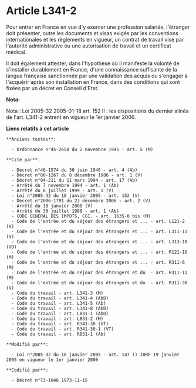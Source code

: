 # Article L341-2

Pour entrer en France en vue d'y exercer une profession salariée, l'étranger doit présenter, outre les documents et visas
exigés par les conventions internationales et les règlements en vigueur, un contrat de travail visé par l'autorité
administrative ou une autorisation de travail et un certificat médical.

Il doit également attester, dans l'hypothèse où il manifeste la volonté de s'installer durablement en France, d'une
connaissance suffisante de la langue française sanctionnée par une validation des acquis ou s'engager à l'acquérir après son
installation en France, dans des conditions qui sont fixées par un décret en Conseil d'Etat.

**Nota:**

Nota : Loi 2005-32 2005-01-18 art. 152 II : les dispositions du dernier alinéa de l'art. L341-2 entrent en vigueur le 1er
janvier 2006.

**Liens relatifs à cet article**

	**Anciens textes**:

	  - Ordonnance n°45-2658 du 2 novembre 1945 - art. 5 (M)

	**Cité par**:

	  - Décret n°46-1574 du 30 juin 1946 - art. 4 (Ab)
	  - Décret n°86-1267 du 8 décembre 1986 - art. 1 (V)
	  - Décret n°94-211 du 11 mars 1994 - art. 17 (Ab)
	  - Arrêté du 7 novembre 1994 - art. 1 (Ab)
	  - Arrêté du 6 juillet 1999 - art. 1 (V)
	  - Loi n°2005-32 du 18 janvier 2005 - art. 152 (V)
	  - Décret n°2006-1791 du 23 décembre 2006 - art. 2 (V)
	  - Arrêté du 18 janvier 2008 (V)
	  - Arrêté du 30 juillet 1986 - art. 1 (Ab)
	  - CODE GENERAL DES IMPOTS, CGI. - art. 1635-0 bis (M)
	  - Code de l'entrée et du séjour des étrangers et ... - art. L121-2 (V)
	  - Code de l'entrée et du séjour des étrangers et ... - art. L311-11 (V)
	  - Code de l'entrée et du séjour des étrangers et ... - art. L313-10 (VD)
	  - Code de l'entrée et du séjour des étrangers et ... - art. R121-16 (M)
	  - Code de l'entrée et du séjour des étrangers et ... - art. R311-6 (M)
	  - Code de l'entrée et du séjour des étrangers et du  - art. R311-11 (M)
	  - Code de l'entrée et du séjour des étrangers et du  - art. R311-30 (V)
	  - Code du travail - art. L341-3 (M)
	  - Code du travail - art. L341-4 (AbD)
	  - Code du travail - art. L341-5 (Ab)
	  - Code du travail - art. L341-8 (AbD)
	  - Code du travail - art. L831-1 (AbD)
	  - Code du travail - art. L831-2 (M)
	  - Code du travail - art. R341-30 (VT)
	  - Code du travail - art. R341-30-1 (VT)
	  - Code du travail - art. R831-1 (Ab)

	**Modifié par**:

	  - Loi n°2005-32 du 18 janvier 2005 - art. 147 () JORF 19 janvier 2005 en vigueur le 1er janvier 2006

	**Codifié par**:

	  - Décret n°73-1046 1973-11-15
